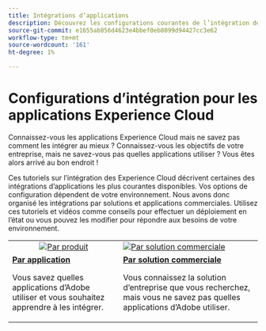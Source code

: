 ```yaml
---
title: Intégrations d’applications
description: Découvrez les configurations courantes de l’intégration des applications Experience Cloud. Découvrez comment les produits d’Adobe les mieux conçus pour les entreprises peuvent vous aider à relever les défis qui vous attendent.
source-git-commit: e1655ab856d4623e4bbef0eb8099d94427cc3e62
workflow-type: tm+mt
source-wordcount: '161'
ht-degree: 1%

---
```



# Configurations d’intégration pour les applications Experience Cloud

Connaissez-vous les applications Experience Cloud mais ne savez pas comment les intégrer au mieux ? Connaissez-vous les objectifs de votre entreprise, mais ne savez-vous pas quelles applications utiliser ? Vous êtes alors arrivé au bon endroit !

Ces tutoriels sur l’intégration des Experience Cloud décrivent certaines des intégrations d’applications les plus courantes disponibles. Vos options de configuration dépendent de votre environnement. Nous avons donc organisé les intégrations par solutions et applications commerciales. Utilisez ces tutoriels et vidéos comme conseils pour effectuer un déploiement en l’état ou vous pouvez les modifier pour répondre aux besoins de votre environnement.

<table>
<tr>
   <td style="vertical-align: middle; text-align: center;">
      <a  href="./integrations-between-applications/overview.md"><img alt="Par produit" src="https://cdn.experienceleague.adobe.com/thumb/by-product.png"/></a>
   </td>
   <td>
      <a  href="./solution-categories/overview.md"><img alt="Par solution commerciale" src="https://cdn.experienceleague.adobe.com/thumb/by-solution.png"/></a>
   </td>  
</tr>
<tr>
   <td>
      <div><strong><a href="./integrations-between-applications/overview.md">Par application</a></strong></div>
      <p>
        Vous savez quelles applications d’Adobe utiliser et vous souhaitez apprendre à les intégrer.
      </p>
   </td>
   <td>
      <div><strong><a href="./solution-categories/overview.md">Par solution commerciale</a></strong></div>
      <p>
        Vous connaissez la solution d’entreprise que vous recherchez, mais vous ne savez pas quelles applications d’Adobe utiliser.
      </p>
   </td>  
</tr>   
</table>
